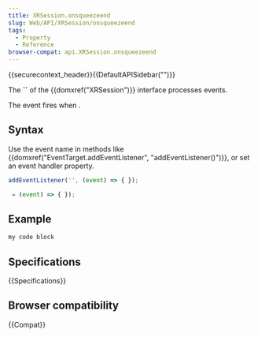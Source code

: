 ```yaml
---
title: XRSession.onsqueezeend
slug: Web/API/XRSession/onsqueezeend
tags:
  - Property
  - Reference
browser-compat: api.XRSession.onsqueezeend
---
```

{{securecontext_header}}{{DefaultAPISidebar("")}}

The **``** of the {{domxref("XRSession")}} interface processes  events.

The  event fires when .

## Syntax

Use the event name in methods like {{domxref("EventTarget.addEventListener", "addEventListener()")}}, or set an event handler property.

```js
addEventListener('', (event) => { });

 = (event) => { });
```

## Example

```js
my code block
```

## Specifications

{{Specifications}}

## Browser compatibility

{{Compat}}

